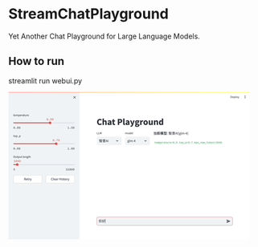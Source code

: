 # StreamChatPlayground

Yet Another Chat Playground for Large Language Models.

## How to run

streamlit run webui.py

![demo.git](./docs/demo.gif)
